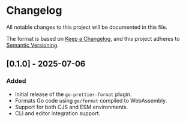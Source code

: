 # Changelog

All notable changes to this project will be documented in this file.

The format is based on [Keep a Changelog](https://keepachangelog.com/en/1.0.0/),
and this project adheres to [Semantic Versioning](https://semver.org/spec/v2.0.0.html).

## [0.1.0] - 2025-07-06

### Added

- Initial release of the `go-prettier-format` plugin.
- Formats Go code using `go/format` compiled to WebAssembly.
- Support for both CJS and ESM environments.
- CLI and editor integration support. 